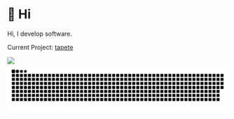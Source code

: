 # 👋 Hi
Hi, I develop software.

Current Project: [tapete](https://github.com/Interfiber/tapete.git)

![](https://github-readme-stats.vercel.app/api?username=Interfiber&show_icons=true&theme=dark)
![](https://raw.githubusercontent.com/Interfiber/Interfiber/output/github-contribution-grid-snake.svg)
